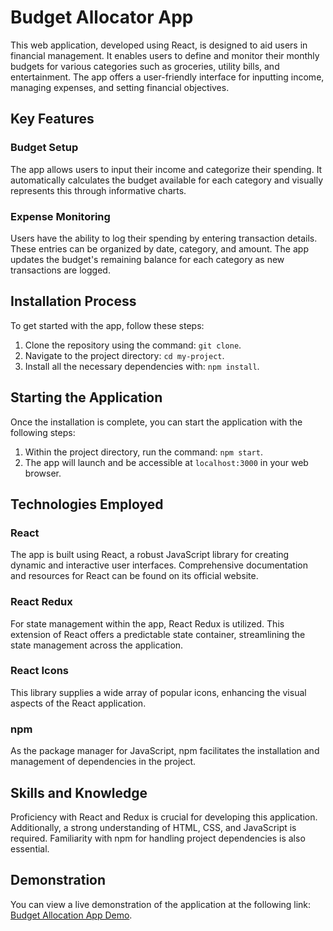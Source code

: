 # Budget Allocator App

This web application, developed using React, is designed to aid users in financial management. It enables users to define and monitor their monthly budgets for various categories such as groceries, utility bills, and entertainment. The app offers a user-friendly interface for inputting income, managing expenses, and setting financial objectives.

## Key Features

### Budget Setup
The app allows users to input their income and categorize their spending. It automatically calculates the budget available for each category and visually represents this through informative charts.

### Expense Monitoring
Users have the ability to log their spending by entering transaction details. These entries can be organized by date, category, and amount. The app updates the budget's remaining balance for each category as new transactions are logged.

## Installation Process

To get started with the app, follow these steps:

1. Clone the repository using the command: `git clone`.
2. Navigate to the project directory: `cd my-project`.
3. Install all the necessary dependencies with: `npm install`.

## Starting the Application

Once the installation is complete, you can start the application with the following steps:

1. Within the project directory, run the command: `npm start`.
2. The app will launch and be accessible at `localhost:3000` in your web browser.

## Technologies Employed

### React
The app is built using React, a robust JavaScript library for creating dynamic and interactive user interfaces. Comprehensive documentation and resources for React can be found on its official website.

### React Redux
For state management within the app, React Redux is utilized. This extension of React offers a predictable state container, streamlining the state management across the application.

### React Icons
This library supplies a wide array of popular icons, enhancing the visual aspects of the React application.

### npm
As the package manager for JavaScript, npm facilitates the installation and management of dependencies in the project.

## Skills and Knowledge

Proficiency with React and Redux is crucial for developing this application. Additionally, a strong understanding of HTML, CSS, and JavaScript is required. Familiarity with npm for handling project dependencies is also essential.

## Demonstration

You can view a live demonstration of the application at the following link: [Budget Allocation App Demo](https://budget-allocation-app.vercel.app/).


